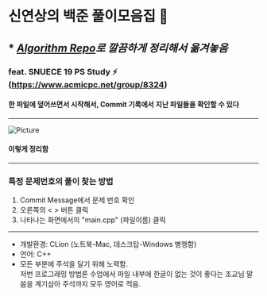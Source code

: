 # 신연상의 백준 풀이모음집 🌟
## * *[Algorithm Repo]로 깔끔하게 정리해서 옮겨놓음*
### feat. SNUECE 19 PS Study ⚡️ (https://www.acmicpc.net/group/8324)
#### 한 파일에 덮어쓰면서 시작해서, Commit 기록에서 지난 파일들을 확인할 수 있다
-----
![Picture](https://user-images.githubusercontent.com/63148508/90919661-d19cf680-e421-11ea-9d40-22b407514230.png)   

#### 이렇게 정리함
-----
### 특정 문제번호의 풀이 찾는 방법
1. Commit Message에서 문제 번호 확인
2. 오른쪽의 < > 버튼 클릭
3. 나타나는 화면에서의 "main.cpp" (파일이름) 클릭
----
- 개발환경: CLion (노트북-Mac, 데스크탑-Windows 병행함)
- 언어: C++
- 모든 부분에 주석을 달기 위해 노력함.   
저번 프로그래밍 방법론 수업에서 파일 내부에 한글이 없는 것이 좋다는 조교님 말씀을 계기삼아 주석까지 모두 영어로 적음.

[Algorithm Repo]: https://github.com/yxxshin/Algorithm_Study/tree/master/Baekjoon
